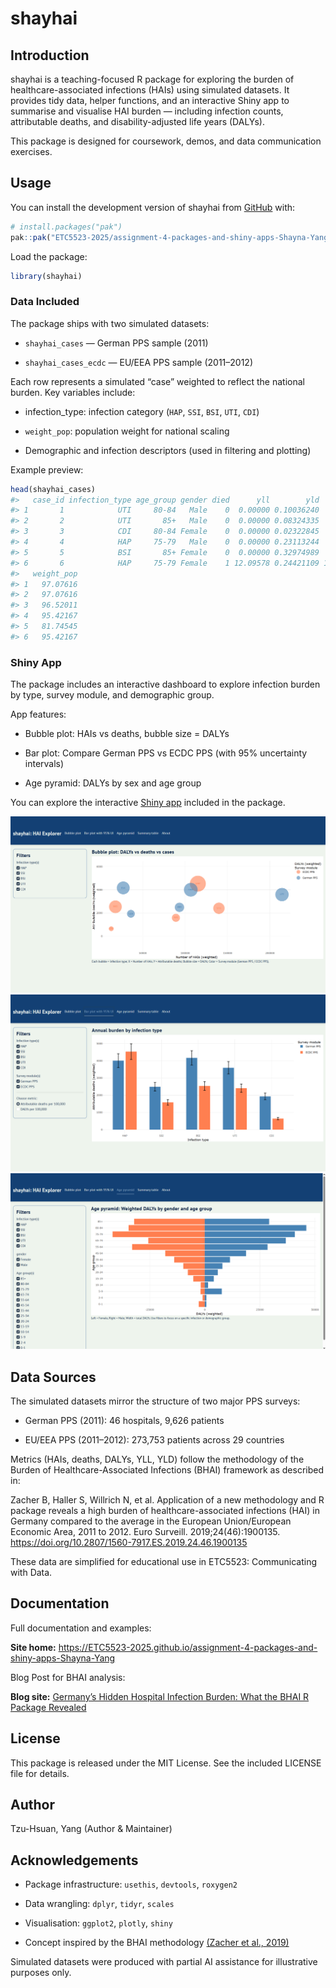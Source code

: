 # shayhai

## Introduction

shayhai is a teaching-focused R package for exploring the burden of
healthcare-associated infections (HAIs) using simulated datasets. It
provides tidy data, helper functions, and an interactive Shiny app to
summarise and visualise HAI burden — including infection counts,
attributable deaths, and disability-adjusted life years (DALYs).

This package is designed for coursework, demos, and data communication
exercises.

## Usage

You can install the development version of shayhai from
[GitHub](https://github.com/ETC5523-2025/assignment-4-packages-and-shiny-apps-Shayna-Yang)
with:

``` r
# install.packages("pak")
pak::pak("ETC5523-2025/assignment-4-packages-and-shiny-apps-Shayna-Yang")
```

Load the package:

``` r
library(shayhai)
```

### Data Included

The package ships with two simulated datasets:

- `shayhai_cases` — German PPS sample (2011)

- `shayhai_cases_ecdc` — EU/EEA PPS sample (2011–2012)

Each row represents a simulated “case” weighted to reflect the national
burden. Key variables include:

- infection_type: infection category (`HAP`, `SSI`, `BSI`, `UTI`, `CDI`)

- `weight_pop`: population weight for national scaling

- Demographic and infection descriptors (used in filtering and plotting)

Example preview:

``` r
head(shayhai_cases)
#>   case_id infection_type age_group gender died      yll        yld        daly
#> 1       1            UTI     80-84   Male    0  0.00000 0.10036240  0.10036240
#> 2       2            UTI       85+   Male    0  0.00000 0.08324335  0.08324335
#> 3       3            CDI     80-84 Female    0  0.00000 0.02322845  0.02322845
#> 4       4            HAP     75-79   Male    0  0.00000 0.23113244  0.23113244
#> 5       5            BSI       85+ Female    0  0.00000 0.32974989  0.32974989
#> 6       6            HAP     75-79 Female    1 12.09578 0.24421109 12.33998793
#>   weight_pop
#> 1   97.07616
#> 2   97.07616
#> 3   96.52011
#> 4   95.42167
#> 5   81.74545
#> 6   95.42167
```

### Shiny App

The package includes an interactive dashboard to explore infection
burden by type, survey module, and demographic group.

App features:

- Bubble plot: HAIs vs deaths, bubble size = DALYs

- Bar plot: Compare German PPS vs ECDC PPS (with 95% uncertainty
  intervals)

- Age pyramid: DALYs by sex and age group

You can explore the interactive [Shiny
app](https://etc5523-2025.github.io/assignment-4-packages-and-shiny-apps-Shayna-Yang/articles/shayhai.html#using-the-shiny-app)
included in the package.

[![](https://raw.githubusercontent.com/ETC5523-2025/assignment-4-packages-and-shiny-apps-Shayna-Yang/main/man/figures/bubble_example.png)](https://etc5523-2025.github.io/assignment-4-packages-and-shiny-apps-Shayna-Yang/articles/shayhai.html#bubble-plot-dalys-vs-deaths-vs-cases)
[![](https://raw.githubusercontent.com/ETC5523-2025/assignment-4-packages-and-shiny-apps-Shayna-Yang/main/man/figures/bar_example.png)](https://etc5523-2025.github.io/assignment-4-packages-and-shiny-apps-Shayna-Yang/articles/shayhai.html#bar-plot-with-95-ui)
[![](https://raw.githubusercontent.com/ETC5523-2025/assignment-4-packages-and-shiny-apps-Shayna-Yang/main/man/figures/agepyramid_example.png)](https://etc5523-2025.github.io/assignment-4-packages-and-shiny-apps-Shayna-Yang/articles/shayhai.html#age-pyramid-weighted-dalys-by-gender-and-age-group)

## Data Sources

The simulated datasets mirror the structure of two major PPS surveys:

- German PPS (2011): 46 hospitals, 9,626 patients

- EU/EEA PPS (2011–2012): 273,753 patients across 29 countries

Metrics (HAIs, deaths, DALYs, YLL, YLD) follow the methodology of the
Burden of Healthcare-Associated Infections (BHAI) framework as described
in:

Zacher B, Haller S, Willrich N, et al. Application of a new methodology
and R package reveals a high burden of healthcare-associated infections
(HAI) in Germany compared to the average in the European Union/European
Economic Area, 2011 to 2012. Euro Surveill. 2019;24(46):1900135.
<https://doi.org/10.2807/1560-7917.ES.2019.24.46.1900135>

These data are simplified for educational use in ETC5523: Communicating
with Data.

## Documentation

Full documentation and examples:

**Site home:**
<https://ETC5523-2025.github.io/assignment-4-packages-and-shiny-apps-Shayna-Yang>

Blog Post for BHAI analysis:

**Blog site:** [Germany’s Hidden Hospital Infection Burden: What the
BHAI R Package
Revealed](https://etc5523-2025.github.io/assignment-3-creating-a-blog-Shayna-Yang/posts/HAIs%20Burden%20in%20Germany/)

## License

This package is released under the MIT License. See the included LICENSE
file for details.

## Author

Tzu-Hsuan, Yang (Author & Maintainer)

## Acknowledgements

- Package infrastructure: `usethis`, `devtools`, `roxygen2`

- Data wrangling: `dplyr`, `tidyr`, `scales`

- Visualisation: `ggplot2`, `plotly`, `shiny`

- Concept inspired by the BHAI methodology [(Zacher et al.,
  2019)](https://doi.org/10.2807/1560-7917.ES.2019.24.46.1900135)

Simulated datasets were produced with partial AI assistance for
illustrative purposes only.
